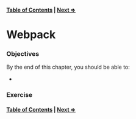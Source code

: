 #### [Table of Contents](./../readme.md) | [Next ⇒](./02-new_structure.md)

# Webpack

### Objectives

By the end of this chapter, you should be able to:

- 

### Exercise

#### [Table of Contents](./../readme.md) | [Next ⇒](./02-new_structure.md)